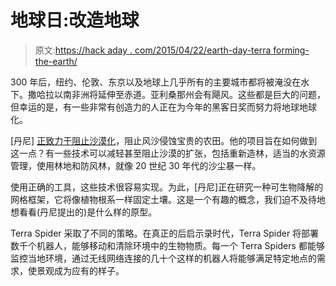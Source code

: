 # 地球日:改造地球

> 原文:[https://hack aday . com/2015/04/22/earth-day-terra forming-the-earth/](https://hackaday.com/2015/04/22/earth-day-terraforming-the-earth/)

300 年后，纽约、伦敦、东京以及地球上几乎所有的主要城市都将被淹没在水下。撒哈拉以南非洲将延伸至赤道。亚利桑那州会有飓风。这些都是巨大的问题，但幸运的是，有一些非常有创造力的人正在为今年的黑客日奖而努力将地球地球化。

[丹尼] [正致力于阻止沙漠化](https://hackaday.io/project/4666-stopping-desertification)，阻止风沙侵蚀宝贵的农田。他的项目旨在如何做到这一点？有一些技术可以减轻甚至阻止沙漠的扩张，包括重新造林，适当的水资源管理，使用林地和防风林，就像 20 世纪 30 年代的沙尘暴一样。

使用正确的工具，这些技术很容易实现。为此，[丹尼]正在研究一种可生物降解的网格框架，它将像植物根系一样固定土壤。这是一个有趣的概念，我们迫不及待地想看看(丹尼提出的)是什么样的原型。

Terra Spider 采取了不同的策略。在真正的后启示录时代，Terra Spider 将部署数千个机器人，能够移动和清除环境中的生物物质。每一个 Terra Spiders 都能够监控当地环境，通过无线网络连接的几十个这样的机器人将能够满足特定地点的需求，使景观成为应有的样子。